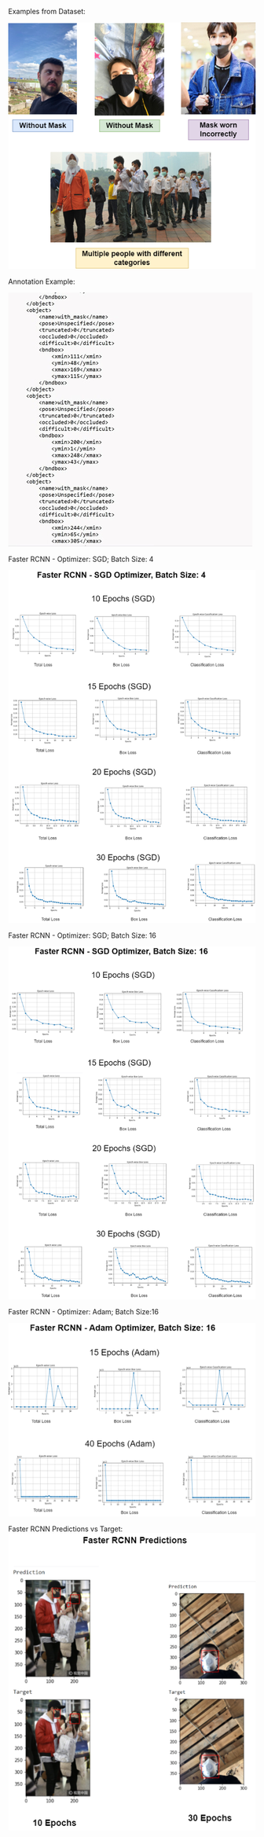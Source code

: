 Examples from Dataset:  

![alt text](https://github.com/BaluHarshavardan99/Object-Detection-Face-Mask-Detection/blob/main/dataset_examples.png)

Annotation Example:  

![alt text](https://github.com/BaluHarshavardan99/Object-Detection-Face-Mask-Detection/blob/main/annotations.jpg)

Faster RCNN - Optimizer: SGD; Batch Size: 4  

![alt text](https://github.com/BaluHarshavardan99/Object-Detection-Face-Mask-Detection/blob/main/SGD_EPOCHS_B4.png)

Faster RCNN - Optimizer: SGD; Batch Size: 16  

![alt text](https://github.com/BaluHarshavardan99/Object-Detection-Face-Mask-Detection/blob/main/SGD_B16_RESULTS.png)


Faster RCNN - Optimizer: Adam; Batch Size:16   

![alt text](https://github.com/BaluHarshavardan99/Object-Detection-Face-Mask-Detection/blob/main/adam_b16_epochs.png)


Faster RCNN Predictions vs Target:  
![alt text](https://github.com/BaluHarshavardan99/Object-Detection-Face-Mask-Detection/blob/main/Faster%20RCNN%20Predictions.png)





